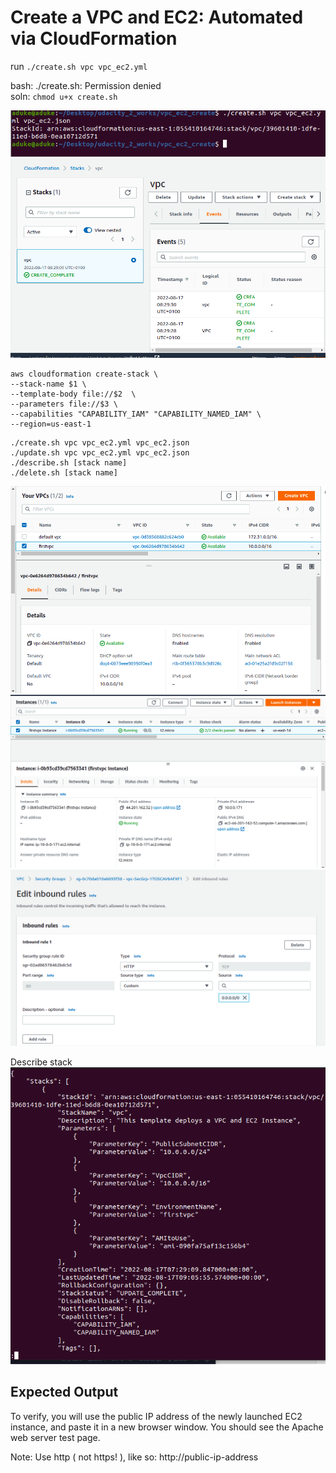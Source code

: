 # Create a VPC and EC2: Automated via CloudFormation
run `./create.sh vpc vpc_ec2.yml`

bash: ./create.sh: Permission denied  
soln: `chmod u+x create.sh`  

![vpc1](vpc1.png?raw=true "vpc1")
![vpc2](vpc2.png?raw=true "vpc2")

```
aws cloudformation create-stack \
--stack-name $1 \
--template-body file://$2  \
--parameters file://$3 \
--capabilities "CAPABILITY_IAM" "CAPABILITY_NAMED_IAM" \
--region=us-east-1
```

```
./create.sh vpc vpc_ec2.yml vpc_ec2.json  
./update.sh vpc vpc_ec2.yml vpc_ec2.json   
./describe.sh [stack name]  
./delete.sh [stack name]
```


![vpc3](vpc3.png?raw=true "vpc3")
![vpc4](vpc4.png?raw=true "vpc4")
![vpc5](vpc5.png?raw=true "vpc5")

Describe stack  
![vpc6](vpc6.png?raw=true "vpc6")

## Expected Output
To verify, you will use the public IP address of the newly launched EC2 instance, and paste it in a new browser window. You should see the Apache web server test page.  

Note: Use http ( not https! ), like so: http://public-ip-address  

